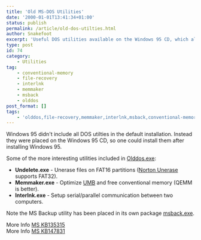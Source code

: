 ```yaml
---
title: 'Old MS-DOS Utilities'
date: '2000-01-01T13:41:34+01:00'
status: publish
permalink: /article/old-dos-utilties.html
author: Snakefoot
excerpt: 'Useful DOS utilities available on the Windows 95 CD, which also can be downloaded.'
type: post
id: 74
category:
    - Utilities
tag:
    - conventional-memory
    - file-recovery
    - interlnk
    - memmaker
    - msback
    - olddos
post_format: []
tags:
    - 'olddos,file-recovery,memmaker,interlnk,msback,conventional-memory'
---
```

Windows 95 didn't include all DOS utilties in the default installation. Instead they were placed on the Windows 95 CD, so one could install them after installing Windows 95.  
  
 Some of the more interesting utilities included in [Olddos.exe](http://download.microsoft.com/download/win95upg/tool_s/1.0/W95/EN-US/olddos.exe):

- **Undelete.exe** - Unerase files on FAT16 partitions ([Norton Unerase](/article/norton-unerase.html) supports FAT32).
- **Memmaker.exe** - Optimize [UMB](/article/upper-memory-block-umb.html) and free conventional memory (QEMM is better).
- **Interlnk.exe** - Setup serial/parallel communication between two computers.
 
 Note the MS Backup utility has been placed in its own package [msback.exe](http://download.microsoft.com/download/win95upg/bkup_b/1.0/W95/EN-US/msback.exe).  
  
 More Info [MS KB135315](http://support.microsoft.com/kb/135315 "CD-ROM Extras for Microsoft Windows 95 Upgrade [Q135315]")  
 More Info [MS KB147831](http://support.microsoft.com/kb/147831 "How to Install Old MS-DOS Tools in Windows 95 [Q147831]")  